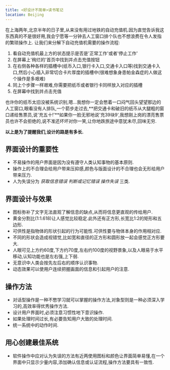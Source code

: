 ```yaml
---
title: <好设计不简单>读书笔记
location: Beijing
---
```

在上海两年,北京半年的日子里,从来没有用过地铁的自动充值机.因为直觉告诉我这东西真的不是很好用,我会宁愿等一分钟去人工窗口排个队也不想浪费在令人发指的繁琐操作上.
让我们来分解下自动充值机需要的操作流程:

1. 看自动充值机最上方的状态提示是否是'正常工作'或者'停止工作'
2. 在屏幕上'绚烂的'首页中找到并点击充值按钮
3. 在右侧各种各样的插槽中(纸币入口,银行卡入口,交通卡入口等)找到交通卡入口,然后小心插入非常切合卡片厚度的插槽中(很难想象身患帕金森症的人做这个操作是多艰难)
4. 同上个步骤一样艰难,你需要把纸币或者银行卡同样放入对应的插槽
5. 在屏幕中找到并点击充值

也许你的纸币太旧没被系统识别,嗯...我想你一定会憋着一口闷气回头望望那边的人工窗口,眼看没有人排队,一个箭步走过去,**把交通卡和破旧的纸币从大腿粗的窗口递给售票员,说'充五十!'**如果你一脸无邪地说'充39块9',我想刚上岗的漂亮售票员也许不会拒绝的,说不准还坏坏对你一笑,让你地跌旅途中意犹未尽,回味无穷.

**以上是为了提醒我们,设计的路是有多长.**

## 界面设计的重要性

* 不易操作的用户界面是因为没有遵守人类认知事物的基本原则.
* 操作上的不合理会给用户带来压抑感,颜色与版面设计的不合理也会无形给用户带来压力.
* 人为失误分为 *获取信息错误* *判断或记忆错误* *操作失误* 三类.

## 界面设计与效果

* 图标弥补了文字无法直观了解信息的缺点,从而将信息更直观的传给用户.
* 黄金分割比(1:1.618)让人感觉比较稳定.此外还有正方形,长宽比1:2的矩形和五边形.
* 可供性是指物体的形状引起的行为可能性.可供性要与物体本身的作用相对应.
* 不同的形状会造成视错觉,比如宽和直径的正方形和圆形放一起会感觉正方形要大.
* 人眼可见上方约60度,下方约70度,左右约100度的视野景象,以及人眼易于水平移动,认知功能也是左右强,上下弱.
* 无意识中人类会按先左后右的顺序认识事物.
* 动态效果可以使用户连续把握画面的信息和引起用户的注意.


## 操作方法

* 对话型操作是一种不憋学习就可以掌握的操作方法,对象型则是一种必须深入学习的,高效率得优秀操作方法.
* 设计用户界面时,必须注意习惯性地下意识操作.
* 如果处理时间过长,有必要告知用户大致的处理时间.
* 统一系统中的动作时间.

## 用心创建最佳系统

* 软件操作中应对认为失误的方法有近两使用图标和颜色让界面简单易懂,在一个界面中只显示少量内容,添加确认信息或认证流程,操作方法要具有一致性.
